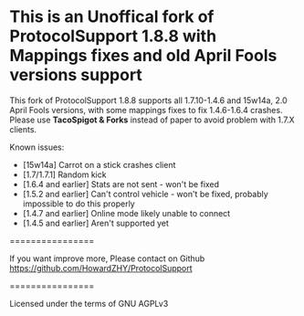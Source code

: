 This is an Unoffical fork of ProtocolSupport 1.8.8 with Mappings fixes and old April Fools versions support
===============

This fork of ProtocolSupport 1.8.8 supports all 1.7.10-1.4.6 and 15w14a, 2.0 April Fools versions, with some mappings fixes to fix 1.4.6-1.6.4 crashes. Please use **TacoSpigot & Forks** instead of paper to avoid problem with 1.7.X clients.

Known issues:
* [15w14a] Carrot on a stick crashes client
* [1.7/1.7.1] Random kick
* [1.6.4 and earlier] Stats are not sent - won't be fixed
* [1.5.2 and earlier] Can't control vehicle - won't be fixed, probably impossible to do this properly
* [1.4.7 and earlier] Online mode likely unable to connect
* [1.4.5 and earlier] Aren't supported yet

================

If you want improve more, Please contact on Github https://github.com/HowardZHY/ProtocolSupport

================

Licensed under the terms of GNU AGPLv3
